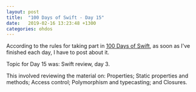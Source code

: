```yaml
---
layout: post
title:  "100 Days of Swift - Day 15"
date:   2019-02-16 13:23:48 +1300
categories: ohdos
---
```

According to the rules for taking part in [100 Days of Swift](https://www.hackingwithswift.com/100), as soon as I've finished each day, I have to post about it.

Topic for Day 15 was: Swift review, day 3.

This involved reviewing the material on: Properties; Static properties and methods; Access control; Polymorphism and typecasting; and Closures.
